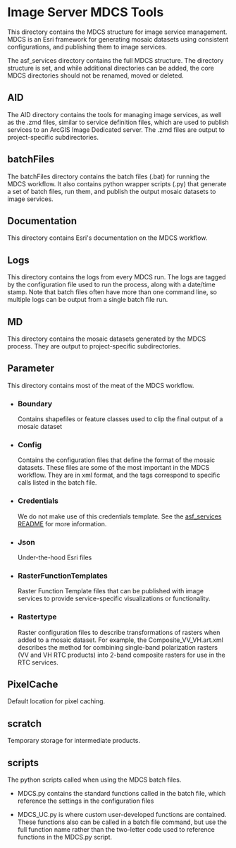 # Image Server MDCS Tools
This directory contains the MDCS structure for image service management. 
MDCS is an Esri framework for generating mosaic datasets using consistent configurations, 
and publishing them to image services. 

The asf_services directory contains the full MDCS structure. The directory structure is 
set, and while additional directories can be added, the core MDCS directories should not
be renamed, moved or deleted. 

## AID
The AID directory contains the tools for managing image services, as well as the
.zmd files, similar to service definition files, which are used to publish services
to an ArcGIS Image Dedicated server. The .zmd files are output to project-specific
subdirectories.

## batchFiles
The batchFiles directory contains the batch files (.bat) for running the MDCS workflow. 
It also contains python wrapper scripts (.py) that generate a set of batch files, 
run them, and publish the output mosaic datasets to image services. 

## Documentation
This directory contains Esri's documentation on the MDCS workflow.

## Logs
This directory contains the logs from every MDCS run. The logs are tagged by the 
configuration file used to run the process, along with a date/time stamp. 
Note that batch files often have more than one command line, so multiple logs can
be output from a single batch file run.

## MD
This directory contains the mosaic datasets generated by the MDCS process. They are
output to project-specific subdirectories.

## Parameter
This directory contains most of the meat of the MDCS workflow. 

* ### Boundary
    Contains shapefiles or feature classes used to clip the final output of a 
    mosaic dataset
  
* ### Config
    Contains the configuration files that define the format of the mosaic datasets.
    These files are some of the most important in the MDCS workflow. They are in 
    xml format, and the tags correspond to specific calls listed in the batch file.
  
* ### Credentials
    We do not make use of this credentials template. See the 
    [asf_services README](asf_services/README.md) for more information.
  
* ### Json
    Under-the-hood Esri files

* ### RasterFunctionTemplates
    Raster Function Template files that can be published with image services to 
    provide service-specific visualizations or functionality.
  
* ### Rastertype
    Raster configuration files to describe transformations of rasters when added to 
    a mosaic dataset. For example, the Composite_VV_VH.art.xml describes the method
    for combining single-band polarization rasters (VV and VH RTC products) into 
    2-band composite rasters for use in the RTC services.

## PixelCache
Default location for pixel caching.

## scratch
Temporary storage for intermediate products.

## scripts
The python scripts called when using the MDCS batch files. 

- MDCS.py contains the standard functions called in the batch file, 
  which reference the settings in the configuration files
  
- MDCS_UC.py is where custom user-developed functions are contained. 
  These functions also can be called in a batch file command, but use the full function
  name rather than the two-letter code used to reference functions in the MDCS.py script.
  





